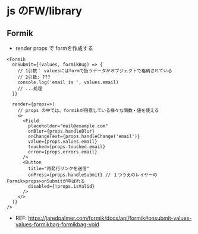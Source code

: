 # js のFW/library

## Formik

- render props で formを作成する

```tsx
<Formik
  onSubmit={(values, formikBug) => {
    // 1引数： valuesにはformで扱うデータがオブジェクトで格納されている
    // 2引数: ???
    console.log('email is ', values.email)
    // ...処理
  }}

  render={props=>(
    // props の中では、formikが用意している様々な関数・値を使える
    <>
      <Field
        placeholder="mail@example.com"
        onBlur={props.handleBlur}
        onChangeText={props.handleChange('email')}
        value={props.values.email}
        touched={props.touched.email}
        error={props.errors.email}
      />
      <Button
        title="再発行リンクを送信"
        onPress={props.handleSubmit} // １つうえのレイヤーのFormik>props>onSubmitが呼ばれる
        disabled={!props.isValid}
      />
    </>
  )}
/>
```

- REF: https://jaredpalmer.com/formik/docs/api/formik#onsubmit-values-values-formikbag-formikbag-void